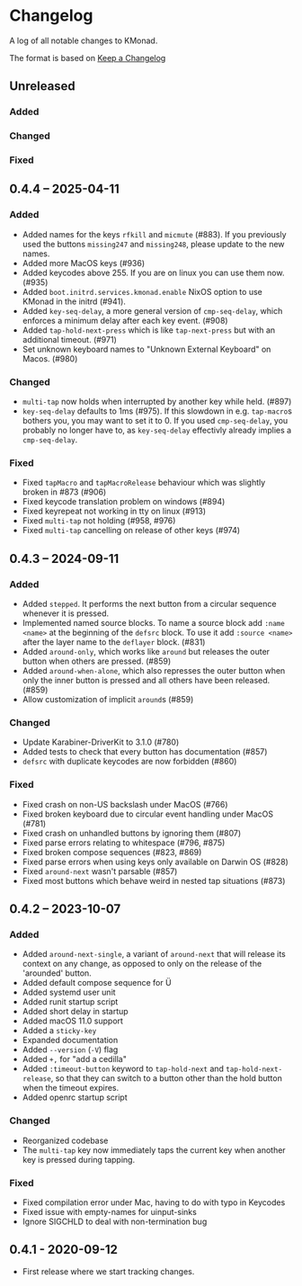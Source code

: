 # Changelog

A log of all notable changes to KMonad.

The format is based on [Keep a Changelog](https://keepachangelog.com/en/1.0.0)

## Unreleased

### Added

### Changed

### Fixed

## 0.4.4 – 2025-04-11

### Added

- Added names for the keys `rfkill` and `micmute` (#883).
  If you previously used the buttons `missing247` and `missing248`, please update to the new names.
- Added more MacOS keys (#936)
- Added keycodes above 255. If you are on linux you can use them now. (#935)
- Added `boot.initrd.services.kmonad.enable` NixOS option to use KMonad in the initrd (#941).
- Added `key-seq-delay`, a more general version of `cmp-seq-delay`, which enforces a minimum delay
  after each key event. (#908)
- Added `tap-hold-next-press` which is like `tap-next-press` but with an additional timeout. (#971)
- Set unknown keyboard names to "Unknown External Keyboard" on Macos. (#980)

### Changed

- `multi-tap` now holds when interrupted by another key while held. (#897)
- `key-seq-delay` defaults to 1ms (#975).
  If this slowdown in e.g. `tap-macro`s bothers you, you may want to set it to 0.
  If you used `cmp-seq-delay`, you probably no longer have to,
  as `key-seq-delay` effectivly already implies a `cmp-seq-delay`.

### Fixed

- Fixed `tapMacro` and `tapMacroRelease` behaviour which was slightly broken in #873 (#906)
- Fixed keycode translation problem on windows (#894)
- Fixed keyrepeat not working in tty on linux (#913)
- Fixed `multi-tap` not holding (#958, #976)
- Fixed `multi-tap` cancelling on release of other keys (#974)

## 0.4.3 – 2024-09-11

### Added

- Added `stepped`. It performs the next button from a circular sequence
  whenever it is pressed.
- Implemented named source blocks.
  To name a source block add `:name <name>` at the beginning of the
  `defsrc` block. To use it add `:source <name>` after the layer name to the
  `deflayer` block. (#831)
- Added `around-only`, which works like `around` but releases the outer button
  when others are pressed. (#859)
- Added `around-when-alone`, which also represses the outer button when only
  the inner button is pressed and all others have been released. (#859)
- Allow customization of implicit `around`s (#859)

### Changed

- Update Karabiner-DriverKit to 3.1.0 (#780)
- Added tests to check that every button has documentation (#857)
- `defsrc` with duplicate keycodes are now forbidden (#860)

### Fixed

- Fixed crash on non-US backslash under MacOS (#766)
- Fixed broken keyboard due to circular event handling under MacOS (#781)
- Fixed crash on unhandled buttons by ignoring them (#807)
- Fixed parse errors relating to whitespace (#796, #875)
- Fixed broken compose sequences (#823, #869)
- Fixed parse errors when using keys only available on Darwin OS (#828)
- Fixed `around-next` wasn't parsable (#857)
- Fixed most buttons which behave weird in nested tap situations (#873)

## 0.4.2 – 2023-10-07

### Added

- Added `around-next-single`, a variant of `around-next` that will release its
  context on any change, as opposed to only on the release of the 'arounded'
  button.
- Added default compose sequence for Ü
- Added systemd user unit
- Added runit startup script
- Added short delay in startup
- Added macOS 11.0 support
- Added a `sticky-key`
- Expanded documentation
- Added `--version` (`-V`) flag
- Added `+,` for  "add a cedilla"
- Added `:timeout-button` keyword to `tap-hold-next` and
  `tap-hold-next-release`, so that they can switch to a button other than the
  hold button when the timeout expires.
- Added openrc startup script

### Changed

- Reorganized codebase
- The `multi-tap` key now immediately taps the current key when another
  key is pressed during tapping.

### Fixed

- Fixed compilation error under Mac, having to do with typo in Keycodes
- Fixed issue with empty-names for uinput-sinks
- Ignore SIGCHLD to deal with non-termination bug

## 0.4.1 - 2020-09-12

- First release where we start tracking changes.
